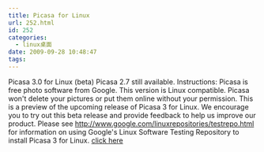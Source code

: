 ```yaml
---
title: Picasa for Linux
url: 252.html
id: 252
categories:
  - linux桌面
date: 2009-09-28 10:48:47
tags:
---
```


Picasa 3.0 for Linux (beta) Picasa 2.7 still available. Instructions: Picasa is free photo software from Google. This version is Linux compatible. Picasa won't delete your pictures or put them online without your permission. This is a preview of the upcoming release of Picasa 3 for Linux. We encourage you to try out this beta release and provide feedback to help us improve our product. Please see http://www.google.com/linuxrepositories/testrepo.html for information on using Google's Linux Software Testing Repository to install Picasa 3 for Linux. [click here](http://picasa.google.com/linux/download.html#picasa30)